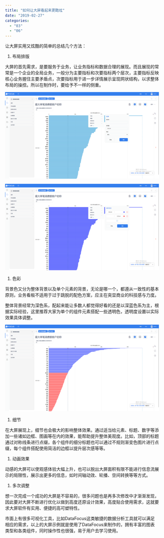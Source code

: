 ```yaml
---
title: "如何让大屏看起来更酷炫"
date: "2019-02-27"
categories: 
  - "03"
  - "06"
---
```


让大屏实用又炫酷的简单的总结几个方法：

1. 布局排版

大屏的首先需求，是要服务于业务，让业务指标和数据合理的展现。而且展现的常常是一个企业的全局业务，一般分为主要指标和次要指标两个层次，主要指标反映核心业务握住主要矛盾点，次要指标用于进一步详情展示呈现网状结构，以求整体布局的操控。所以在制作时，要给予不一样的侧重。

![](images/word-image-40.png)

![](images/word-image-41.png)

1. 色彩

背景色又分为整体背景以及单个元素的背景，无论是哪一个，都遵从一致性的基本原则，业务看板不适用于过于跳脱的配色方案，应主在突显商业的科技感与力度。

整体背景经常为深色系，配起来能让多数人都觉得好看的还是以深蓝色系为主，根据实际经验，这里推荐大家为单个的组件元素搭配一些透明色，透明度设置以实际效果具体调整。

![](images/word-image-42.png)

1. 细节

在大屏展现上，细节也会极大的影响整体效果。通过适当给元素、标题、数字等添加一些诸如边框、图画等在内的效果，能帮助提升整体美观度。比如，顶部的标题通过对称线条进行点缀，各个组件的细分标题也可以通过不规则渐变色图片进行点缀，每个组件搭配使用简洁的边框以提升层次感等等。

1. 动画效果

动感的大屏可以使观感体验大幅上升，也可以脱出大屏面积有限不能进行信息流展示的局限性，展示出更多的信息，如时间轴动效、轮播、空间转换等等方式。

1. 多次调整

想一次完成一个成功的大屏是不容易的，很多问题也是再多次修改中才渐渐发现，因此要对大屏不断进行优化以做到高度还原设计效果，高度贴合使用需求，这就要求大屏软件有实用、便捷的高可塑特性。

市面上有很多可视化工具，比如DataFocus这类敏捷的数据分析工具就可以满足相应的需求，以上的大屏示例就是使用了DataFocus来制作的，拥有丰富的图表类型和各类组件，同时操作性也很强，易于用户去学习使用。

